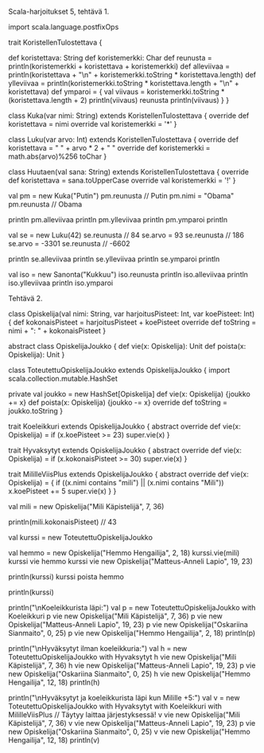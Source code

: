 Scala-harjoitukset 5, tehtävä 1.

import scala.language.postfixOps

trait KoristellenTulostettava {

  def koristettava: String
  def koristemerkki: Char
  def reunusta = println(koristemerkki + koristettava + koristemerkki)
  def alleviivaa = println(koristettava + "\n" + koristemerkki.toString * koristettava.length)
  def ylleviivaa = println(koristemerkki.toString * koristettava.length + "\n" + koristettava)
  def ymparoi = {
    val viivaus = koristemerkki.toString * (koristettava.length + 2)
    println(viivaus)
    reunusta
    println(viivaus)
  }
}

class Kuka(var nimi: String) extends KoristellenTulostettava {
  override def koristettava = nimi
  override val koristemerkki = '*'
}

class Luku(var arvo: Int) extends KoristellenTulostettava {
  override def koristettava = " " + arvo * 2 + " "
  override def koristemerkki = math.abs(arvo)%256 toChar
}

class Huutaen(val sana: String) extends KoristellenTulostettava {
  override def koristettava = sana.toUpperCase
  override val koristemerkki = '!'
}

val pm = new Kuka("Putin")
pm.reunusta                    // Putin
pm.nimi = "Obama"
pm.reunusta                    // Obama

println
pm.alleviivaa
println
pm.ylleviivaa
println
pm.ymparoi
println

val se = new Luku(42)
se.reunusta           // 84
se.arvo = 93
se.reunusta           // 186
se.arvo = -3301
se.reunusta           // -6602

println
se.alleviivaa
println
se.ylleviivaa
println
se.ymparoi
println

val iso = new Sanonta("Kukkuu")
iso.reunusta
println
iso.alleviivaa
println
iso.ylleviivaa
println
iso.ymparoi


Tehtävä 2.

class Opiskelija(val nimi: String, var harjoitusPisteet: Int, var koePisteet: Int) {
  def kokonaisPisteet = harjoitusPisteet + koePisteet
  override def toString = nimi + ": " + kokonaisPisteet
}

abstract class OpiskelijaJoukko {
  def vie(x: Opiskelija): Unit
  def poista(x: Opiskelija): Unit
}

class ToteutettuOpiskelijaJoukko extends OpiskelijaJoukko {
  import scala.collection.mutable.HashSet

  private val joukko = new HashSet[Opiskelija]
  def vie(x: Opiskelija) {joukko += x}
  def poista(x: Opiskelija) {joukko -= x}
  override def toString = joukko.toString
}

trait Koeleikkuri extends OpiskelijaJoukko {
  abstract override def vie(x: Opiskelija) = if (x.koePisteet >= 23) super.vie(x)
}

trait Hyvaksytyt extends OpiskelijaJoukko {
  abstract override def vie(x: Opiskelija) = if (x.kokonaisPisteet >= 30) super.vie(x)
}

trait MililleViisPlus extends OpiskelijaJoukko {
  abstract override def vie(x: Opiskelija) = {
    if ((x.nimi contains "mili") || (x.nimi contains "Mili")) x.koePisteet += 5
    super.vie(x)
  }
}

val mili = new Opiskelija("Mili Käpistelijä", 7, 36)

println(mili.kokonaisPisteet)  // 43

val kurssi = new  ToteutettuOpiskelijaJoukko

val hemmo = new Opiskelija("Hemmo Hengailija", 2, 18)
kurssi.vie(mili)
kurssi vie hemmo
kurssi vie new Opiskelija("Matteus-Anneli Lapio", 19, 23)

println(kurssi)
kurssi poista hemmo

println(kurssi)

println("\nKoeleikkurista läpi:")
val p = new ToteutettuOpiskelijaJoukko with Koeleikkuri
p vie new Opiskelija("Mili Käpistelijä", 7, 36)
p vie new Opiskelija("Matteus-Anneli Lapio", 19, 23)
p vie new Opiskelija("Oskariina Sianmaito", 0, 25)
p vie new Opiskelija("Hemmo Hengailija", 2, 18)
println(p)

println("\nHyväksytyt ilman koeleikkuria:")
val h = new ToteutettuOpiskelijaJoukko with Hyvaksytyt
h vie new Opiskelija("Mili Käpistelijä", 7, 36)
h vie new Opiskelija("Matteus-Anneli Lapio", 19, 23)
p vie new Opiskelija("Oskariina Sianmaito", 0, 25)
h vie new Opiskelija("Hemmo Hengailija", 12, 18)
println(h)

println("\nHyväksytyt ja koeleikkurista läpi kun Milille +5:")
val v = new ToteutettuOpiskelijaJoukko with Hyvaksytyt with Koeleikkuri with MililleViisPlus // Täytyy laittaa järjestyksessä!
v vie new Opiskelija("Mili Käpistelijä", 7, 36)
v vie new Opiskelija("Matteus-Anneli Lapio", 19, 23)
p vie new Opiskelija("Oskariina Sianmaito", 0, 25)
v vie new Opiskelija("Hemmo Hengailija", 12, 18)
println(v)
